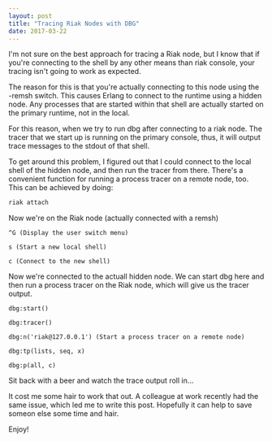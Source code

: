 ```yaml
---
layout: post
title: "Tracing Riak Nodes with DBG"
date: 2017-03-22
---
```


I'm not sure on the best approach for tracing a Riak node, but I know that if
you're connecting to the shell by any other means than riak console, your
tracing isn't going to work as expected.

The reason for this is that you're actually connecting to this node using the
-remsh switch. This causes Erlang to connect to the runtime using a hidden node.
Any processes that are started within that shell are actually started on the
primary runtime, not in the local.

For this reason, when we try to run dbg after connecting to a riak node. The
tracer that we start up is running on the primary console, thus, it will output
trace  messages to the stdout of that shell.

To get around this problem, I figured out that I could connect to the local 
shell of the hidden node, and then run the tracer from there. There's a convenient 
function for running a process tracer on a remote node, too. This can be
achieved by doing:

```bash
riak attach
```
Now we're on the Riak node (actually connected with a remsh)
~~~
^G (Display the user switch menu)
~~~
~~~
s (Start a new local shell)
~~~
~~~
c (Connect to the new shell)
~~~
Now we're connected to the actuall hidden node. We can start dbg here and then
run a process tracer on the Riak node, which will give us the tracer output.
~~~
dbg:start()
~~~
~~~
dbg:tracer()
~~~
~~~
dbg:n('riak@127.0.0.1') (Start a process tracer on a remote node)
~~~
~~~
dbg:tp(lists, seq, x)
~~~
~~~
dbg:p(all, c)
~~~
Sit back with a beer and watch the trace output roll in...

It cost me some hair to work that out. A colleague at work recently had the same
issue, which led me to write this post. Hopefully it can help to save someon
else some time and hair.

Enjoy!
